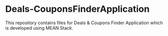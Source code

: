 # Deals-CouponsFinderApplication
This repository contains files for Deals &amp; Coupons Finder Application which is developed using MEAN Stack.
